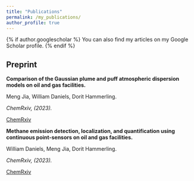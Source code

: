 ```yaml
---
title: "Publications"
permalink: /my_publications/
author_profile: true
---
```


{% if author.googlescholar %} You can also find my articles on my Google Scholar profile. {% endif %}

Preprint
---
**Comparison of the Gaussian plume and puff atmospheric dispersion models on oil and gas facilities.**

Meng Jia, William Daniels, Dorit Hammerling.

*ChemRxiv, (2023).*

[ChemRxiv](https://chemrxiv.org/engage/api-gateway/chemrxiv/assets/orp/resource/item/6451848107c3f029371ca07f/original/comparison-of-the-gaussian-plume-and-puff-atmospheric-dispersion-models-for-methane-modeling-on-oil-and-gas-sites.pdf)

**Methane emission detection, localization, and quantification using continuous point-sensors on oil and gas facilities.**

William Daniels, Meng Jia, Dorit Hammerling.

*ChemRxiv, (2023).*

[ChemRxiv](https://chemrxiv.org/engage/api-gateway/chemrxiv/assets/orp/resource/item/6451524e07c3f029371b0f60/original/detection-localization-and-quantification-of-single-source-methane-emissions-on-oil-and-gas-production-sites-using-point-in-space-continuous-monitoring-systems.pdf)
